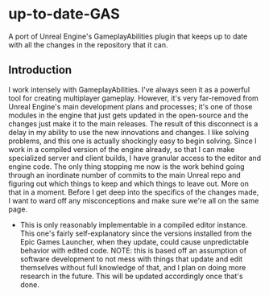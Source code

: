 # up-to-date-GAS
A port of Unreal Engine's GameplayAbilities plugin that keeps up to date with all the changes in the repository that it can.

## Introduction
I work intensely with GameplayAbilities. I've always seen it as a powerful tool for creating multiplayer gameplay. However, it's very far-removed from Unreal Engine's main development plans and processes; it's one of those modules in the engine that just gets updated in the open-source and the changes just make it to the main releases. The result of this disconnect is a delay in my ability to use the new innovations and changes.
I like solving problems, and this one is actually shockingly easy to begin solving. Since I work in a compiled version of the engine already, so that I can make specialized server and client builds, I have granular access to the editor and engine code. The only thing stopping me now is the work behind going through an inordinate number of commits to the main Unreal repo and figuring out which things to keep and which things to leave out. More on that in a moment.
Before I get deep into the specifics of the changes made, I want to ward off any misconceptions and make sure we're all on the same page.
* This is only reasonably implementable in a compiled editor instance. This one's fairly self-explanatory since the versions installed from the Epic Games Launcher, when they update, could cause unpredictable behavior with edited code. NOTE: this is based off an assumption of software development to not mess with things that update and edit themselves without full knowledge of that, and I plan on doing more research in the future. This will be updated accordingly once that's done.
